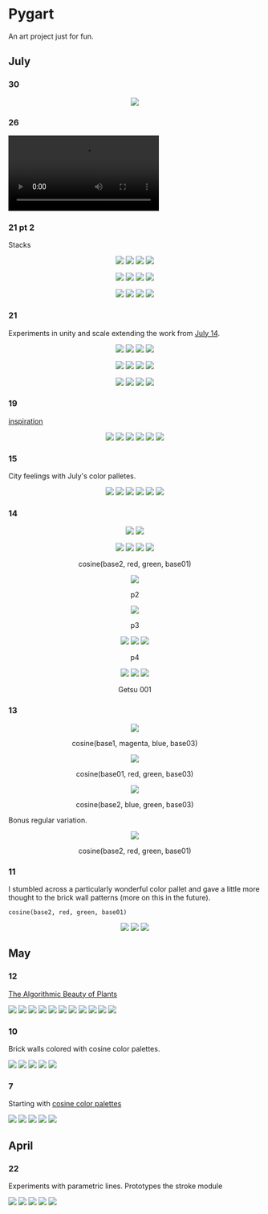 # Pygart

An art project just for fun.

## July 
### 30

<p align="center">
<img src=https://imgur.com/xeJp6F6.gif />
</p>

### 26

![untitled 1](https://imgur.com/dumOe2T.mp4)

### 21 pt 2

Stacks

<p align="center">
<img src=https://imgur.com/NPOvhCq.png />
<img src=https://imgur.com/k4GA1JR.png />
<img src=https://imgur.com/i7VdXmI.png />
<img src=https://imgur.com/v6rPpDe.png />
</p>

<p align="center">
<img src=https://imgur.com/2RVrj3b.png />
<img src=https://imgur.com/W2wTptB.png />
<img src=https://imgur.com/4C70vXz.png />
<img src=https://imgur.com/arMnWjB.png />
</p>

<p align="center">
<img src=https://imgur.com/ICHkHA4.png />
<img src=https://imgur.com/UcWuqPR.png />
<img src=https://imgur.com/R0AOeu4.png />
<img src=https://imgur.com/KyguGQQ.png />
</p>

### 21

Experiments in unity and scale extending the work from [July 14](https://github.com/akilmarshall/pygart#14).

<p align="center">
<img src=https://imgur.com/u0IjZPs.png />
<img src=https://imgur.com/hnivCHV.png />
<img src=https://imgur.com/TOssNUJ.png />
<img src=https://imgur.com/N80otZ4.png />
</p>

<p align="center">
<img src=https://imgur.com/lICUN4z.png />
<img src=https://imgur.com/XzLD4fJ.png />
<img src=https://imgur.com/PnOcBSP.png />
<img src=https://imgur.com/oaeWrhu.png />
</p>

<p align="center">
<img src=https://imgur.com/ruF6tGH.png />
<img src=https://imgur.com/COHNivI.png />
<img src=https://imgur.com/H0mI6xn.png />
<img src=https://imgur.com/EJKcGBe.png />
</p>

### 19

[inspiration](https://www.reddit.com/r/UrbanHell/comments/w1ursx/halle_saale_neustadt_east_germany/)

<p align="center">
<img src=https://imgur.com/lJhwyuC.png />
<img src=https://imgur.com/99edqPn.png />
<img src=https://imgur.com/HB1WopT.png />
<img src=https://imgur.com/L3wkdow.png />
<img src=https://imgur.com/wM8Ysky.png />
<img src=https://imgur.com/hQdDvkz.png />
</p>

### 15

City feelings with July's color palletes.

<p align="center">
<img src=https://imgur.com/9onugMW.png />
<img src=https://imgur.com/krQ4F84.png />
<img src=https://imgur.com/Qq3I1c8.png />
<img src=https://imgur.com/tSiil8P.png />
<img src=https://imgur.com/N6q6rJg.png />
<img src=https://imgur.com/sbrGCfi.png />
</p>

### 14

<p align="center">
<img src=https://imgur.com/cfOolZW.png />
<img src=https://imgur.com/QxNkrty.png />
</p>

<p align="center">
<img src=https://imgur.com/9NeR28A.png />
<img src=https://imgur.com/moZyPCq.png />
<img src=https://imgur.com/WXPSgKV.png />
<img src=https://imgur.com/FsoxMYN.png />
</p>
<p align = "center">cosine(base2, red, green, base01)</p>
<p align="center">
<img src=https://imgur.com/nLwNSbS.png />
</p>
<p align = "center">p2</p>
<p align="center">
<img src=https://imgur.com/TDeN6mM.png />
</p>
<p align = "center">p3</p>
<p align="center">
<img src=https://imgur.com/ygRxUwR.png />
<img src=https://imgur.com/LG6053F.png />
<img src=https://imgur.com/r6yb6vC.png />
</p>
<p align = "center">p4</p>
<p align="center">
<img src=https://imgur.com/qjkPrg0.png />
<img src=https://imgur.com/1lrnzxo.png />
<img src=https://imgur.com/KnWVAf2.png />
</p>
<p align = "center">Getsu 001</p>


### 13

<p align="center">
<img src=https://imgur.com/UYUGDP5.png />
</p>
<p align = "center">cosine(base1, magenta, blue, base03)</p>

<p align="center">
<img src=https://imgur.com/myZfEMd.png />
</p>
<p align = "center">cosine(base01, red, green, base03)</p>

<p align="center">
<img src=https://imgur.com/LIp1NbS.png />
</p>
<p align = "center">cosine(base2, blue, green, base03)</p>

Bonus regular variation.
<p align="center">
<img src=https://imgur.com/RUdxOY7.png />
</p>
<p align = "center">cosine(base2, red, green, base01)</p>



### 11

I stumbled across a particularly wonderful color pallet and gave a little more thought to the brick wall patterns (more on this in the future).

```
cosine(base2, red, green, base01)
```

<p align="center">
<img src=https://imgur.com/x2YfUqo.png />
<img src=https://imgur.com/B1S0Fi4.png />
<img src=https://imgur.com/pimcIoC.png />
</p>

## May 

### 12

[The Algorithmic Beauty of Plants](http://algorithmicbotany.org/papers/abop/abop.pdf)

<p>
  <img src=https://imgur.com/KWY6ZvK.png />
  <img src=https://imgur.com/KWY6ZvK.png />
  <img src=https://imgur.com/c61mb8b.png />
  <img src=https://imgur.com/HmVoX4L.png />
  <img src=https://imgur.com/aQQ8rz8.png />
  <img src=https://imgur.com/f80pfrS.png />
  <img src=https://imgur.com/NEh8IC8.png />
  <img src=https://imgur.com/3gd5x1S.png />
  <img src=https://imgur.com/oRsHGcM.png />
  <img src=https://imgur.com/UxcVDhy.png />
  <img src=https://imgur.com/z7bDWGr.png />
</p>

### 10

Brick walls colored with cosine color palettes.

<p>
  <img src=https://imgur.com/iMHTa3P.png />
  <img src=https://imgur.com/yt5fJsP.png />
  <img src=https://imgur.com/bZBkyQ7.png />
  <img src=https://imgur.com/8XDxMKi.png />
  <img src=https://imgur.com/pS0ztZ2.png />
</p>

### 7

Starting with [cosine color palettes](https://iquilezles.org/articles/palettes/)

<p>
  <img src=https://imgur.com/aEeAZ6B.png />
  <img src=https://imgur.com/fWXTxUp.png />
  <img src=https://imgur.com/bS9nYJU.png />
  <img src=https://imgur.com/Ypnh9ml.png />
  <img src=https://imgur.com/hUfa6pD.png />
</p>

## April 

### 22

Experiments with parametric lines. Prototypes the stroke module

<p>
  <img src=https://imgur.com/r0IglTt.png />
  <img src=https://imgur.com/amIqkM0.png />
  <img src=https://imgur.com/ky38SOJ.png />
  <img src=https://imgur.com/uP2KgNr.png />
  <img src=https://imgur.com/tyG1Zg5.png />
</p>
